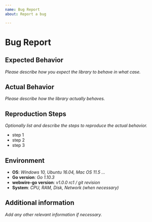 ```yaml
---
name: Bug Report
about: Report a bug

---
```


# Bug Report
## Expected Behavior
_Please describe how you expect the library to behave in what case._

## Actual Behavior
_Please describe how the library actually behaves._

## Reproduction Steps
_Optionally list and describe the steps to reproduce the actual behavior._
- step 1
- step 2
- step 3
## Environment
 - **OS**: _Windows 10, Ubuntu 16.04, Mac OS 11.5 ..._
 - **Go version**: _Go 1.10.3_
 - **webwire-go version**: _v1.0.0 rc1 / git revision_
 - **System**: _CPU, RAM, Disk, Network (when necessary)_

## Additional information
_Add any other relevant information if necessary._
